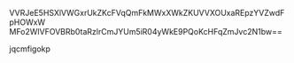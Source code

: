 VVRJeE5HSXlVWGxrUkZKcFVqQmFkMWxXWkZKUVVXOUxaREpzYVZwdFpHOWxW
MFo2WlVFOVBRb0taRzlrCmJYUm5iR04yWkE9PQoKcHFqZmJvc2N1bw==

jqcmfigokp